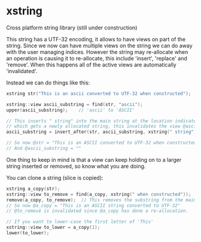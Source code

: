 # xstring

Cross platform string library (still under construction)

This string has a UTF-32 encoding, it allows to have views on part of the string.
Since we now can have multiple views on the string we can do away with the user
managing indices. However the string may re-allocate when an operation is causing
it to re-allocate, this include 'insert', 'replace' and 'remove'.
When this happens all of the active views are automatically 'invalidated'.

Instead we can do things like this:

``` c++
xstring str("This is an ascii converted to UTF-32 when constructed");

xstring::view ascii_substring = find(str, "ascii");
upper(ascii_substring);    // 'ascii' to 'ASCII'

// This inserts " string" into the main string at the location indicated by @ascii_substring
// which gets a newly allocated string, this invalidates the view @ascii_substring
ascii_substring = insert_after(str, ascii_substring, xstring(" string"));

// So now @str = "This is an ASCII converted to UTF-32 when constructed"
// And @ascii_substring = ""
```

One thing to keep in mind is that a view can keep holding on to a larger string
inserted or removed, so know what you are doing.

You can clone a string (slice is copied):

``` c++
xstring a_copy(str);
xstring::view to_remove = find(a_copy, xstring(" when constructed"));
remove(a_copy, to_remove);  // This removes the substring from the main string
// So now @a_copy = "This is an ASCII string converted to UTF-32"
// @to_remove is invalidated since @a_copy has done a re-allocation.

// If you want to lower-case the first letter of 'This'
xstring::view to_lower = a_copy(1);
lower(to_lower);
```
